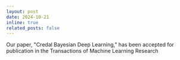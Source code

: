 ```yaml
---
layout: post
date: 2024-10-21 
inline: true
related_posts: false
---
```


Our paper, "Credal Bayesian Deep Learning," has been accepted for publication in the Transactions of Machine Learning Research
